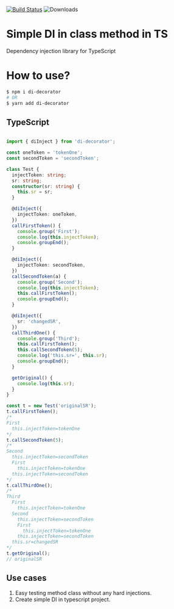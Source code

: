 [![Build Status](https://travis-ci.org/PxyUp/di-decorator.svg?branch=master)](https://travis-ci.org/PxyUp/di-decorator) ![Downloads](https://img.shields.io/npm/dm/di-decorator.svg)

# Simple DI in class method in TS

Dependency injection library for TypeScript
# How to use?

```sh
$ npm i di-decorator
# OR
$ yarn add di-decorator
```

## TypeScript

```ts

import { diInject } from 'di-decorator';

const oneToken = 'tokenOne';
const secondToken = 'secondToken';

class Test {
  injectToken: string;
  sr: string;
  constructor(sr: string) {
    this.sr = sr;
  }

  @diInject({
    injectToken: oneToken,
  })
  callFirstToken() {
    console.group('First');
    console.log(this.injectToken);
    console.groupEnd();
  }

  @diInject({
    injectToken: secondToken,
  })
  callSecondToken(a) {
    console.group('Second');
    console.log(this.injectToken);
    this.callFirstToken();
    console.groupEnd();
  }

  @diInject({
    sr: 'changedSR',
  })
  callThirdOne() {
    console.group('Third');
    this.callFirstToken();
    this.callSecondToken(5);
    console.log('this.sr=', this.sr);
    console.groupEnd();
  }

  getOriginal() {
    console.log(this.sr);
  }
}

const t = new Test('originalSR');
t.callFirstToken();
/*
First
  this.injectToken=tokenOne
*/
t.callSecondToken(5);
/*
Second
  this.injectToken=secondToken
  First
    this.injectToken=tokenOne
  this.injectToken=secondToken
*/
t.callThirdOne();
/*
Third
  First
    this.injectToken=tokenOne
  Second
    this.injectToken=secondToken
    First
      this.injectToken=tokenOne
    this.injectToken=secondToken
  this.sr=changedSR   
*/
t.getOriginal();
// originalSR


```

## Use cases

1. Easy testing method class without any hard injections.
2. Create simple DI in typescript project.
